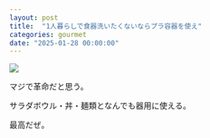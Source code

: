 ```yaml
---
layout: post
title:  "1人暮らしで食器洗いたくないならプラ容器を使え"
categories: gourmet
date: "2025-01-28 00:00:00"
---
```


[![](https://m.media-amazon.com/images/I/61AXfqXb3+L._AC_SL1500_.jpg)](https://amzn.to/4bapHXG)

マジで革命だと思う。

サラダボウル・丼・麺類となんでも器用に使える。

最高だぜ。
